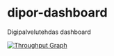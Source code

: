 # dipor-dashboard
Digipalvelutehdas dashboard

[![Throughput Graph](https://graphs.waffle.io/Digipalvelutehdas/dipor-dashboard/throughput.svg)](https://waffle.io/Digipalvelutehdas/dipor-dashboard/metrics)
